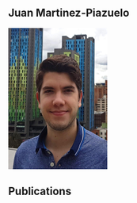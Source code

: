 ## Juan Martinez-Piazuelo

<img src="https://raw.githubusercontent.com/Martinez-Piazuelo/martinez-piazuelo.github.io/master/images/photo.png"
     alt="Photo"
     width="200"
     height="285" />

## Publications


